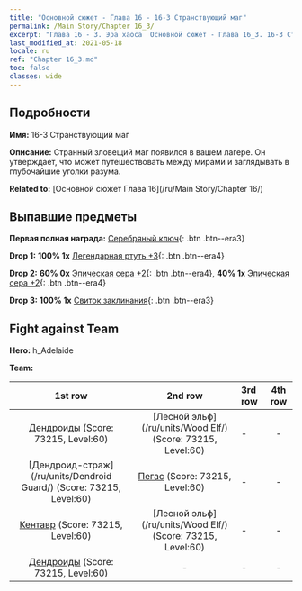 ```yaml
---
title: "Основной сюжет - Глава 16 - 16-3 Странствующий маг"
permalink: /Main Story/Chapter 16_3/
excerpt: "Глава 16 - 3. Эра хаоса  Основной сюжет - Глава 16_3. 16-3 Странствующий маг"
last_modified_at: 2021-05-18
locale: ru
ref: "Chapter 16_3.md"
toc: false
classes: wide
---
```


## Подробности

 **Имя:** 16-3 Странствующий маг

 **Описание:** Странный зловещий маг появился в вашем лагере. Он утверждает, что может путешествовать между мирами и заглядывать в глубочайшие уголки разума.

 **Related to:** [Основной сюжет Глава 16](/ru/Main Story/Chapter 16/)

## Выпавшие предметы

 **Первая полная награда:** [Серебряный ключ](/ItemsRU/con_693/){: .btn .btn--era3}

 **Drop 1:** **100% 1x** [Легендарная ртуть +3](/ItemsRU/mat_56/){: .btn .btn--era4}

 **Drop 2:** **60% 0x** [Эпическая сера +2](/ItemsRU/mat_50/){: .btn .btn--era4}, **40% 1x** [Эпическая сера +2](/ItemsRU/mat_50/){: .btn .btn--era4}

 **Drop 3:** **100% 1x** [Свиток заклинания](/ItemsRU/con_694/){: .btn .btn--era3}


## Fight against Team
 **Hero:** h_Adelaide

 **Team:**


  | 1st row | 2nd row | 3rd row | 4th row |
  |:----:|:----:|:----|:----:|
  | [Дендроиды](/ru/units/Treant/) (Score: 73215, Level:60)  | [Лесной эльф](/ru/units/Wood Elf/) (Score: 73215, Level:60)  | - | - |
  | [Дендроид-страж](/ru/units/Dendroid Guard/) (Score: 73215, Level:60)  | [Пегас](/ru/units/Pegasus/) (Score: 73215, Level:60)  | - | - |
  | [Кентавр](/ru/units/Centaur/) (Score: 73215, Level:60)  | [Лесной эльф](/ru/units/Wood Elf/) (Score: 73215, Level:60)  | - | - |
  | [Дендроиды](/ru/units/Treant/) (Score: 73215, Level:60)  | - | - | - |


